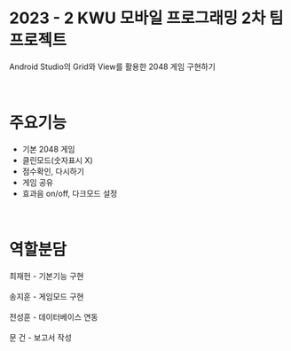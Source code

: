 # 2023 - 2 KWU 모바일 프로그래밍 2차 팀 프로젝트
<p>Android Studio의 Grid와 View를 활용한 2048 게임 구현하기</p>

</br>

# 주요기능
<ul>
  <li> 기본 2048 게임</li>
  <li> 클린모드(숫자표시 X)</li>
  <li> 점수확인, 다시하기 </li>
  <li> 게임 공유 </li>
  <li> 효과음 on/off, 다크모드 설정</li>
</ul>

</br>

# 역할분담
최재헌 - 기본기능 구현</br></br>
송지훈 - 게임모드 구현</br></br>
전성훈 - 데이터베이스 연동</br></br>
문 건 - 보고서 작성</br>
